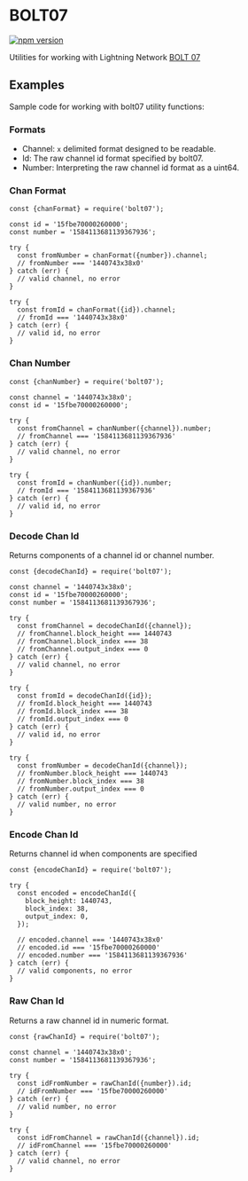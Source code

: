 # BOLT07

[![npm version](https://badge.fury.io/js/bolt07.svg)](https://badge.fury.io/js/bolt07)

Utilities for working with Lightning Network [BOLT 07](https://github.com/lightningnetwork/lightning-rfc/blob/master/07-routing-gossip.md)

## Examples

Sample code for working with bolt07 utility functions:

### Formats

- Channel: `x` delimited format designed to be readable.
- Id: The raw channel id format specified by bolt07.
- Number: Interpreting the raw channel id format as a uint64.

### Chan Format

```node
const {chanFormat} = require('bolt07');

const id = '15fbe70000260000';
const number = '1584113681139367936';

try {
  const fromNumber = chanFormat({number}).channel;
  // fromNumber === '1440743x38x0'
} catch (err) {
  // valid channel, no error
}

try {
  const fromId = chanFormat({id}).channel;
  // fromId === '1440743x38x0'
} catch (err) {
  // valid id, no error
}
```

### Chan Number

```node
const {chanNumber} = require('bolt07');

const channel = '1440743x38x0';
const id = '15fbe70000260000';

try {
  const fromChannel = chanNumber({channel}).number;
  // fromChannel === '1584113681139367936'
} catch (err) {
  // valid channel, no error
}

try {
  const fromId = chanNumber({id}).number;
  // fromId === '1584113681139367936'
} catch (err) {
  // valid id, no error
}
```

### Decode Chan Id

Returns components of a channel id or channel number.

```node
const {decodeChanId} = require('bolt07');

const channel = '1440743x38x0';
const id = '15fbe70000260000';
const number = '1584113681139367936';

try {
  const fromChannel = decodeChanId({channel});
  // fromChannel.block_height === 1440743
  // fromChannel.block_index === 38
  // fromChannel.output_index === 0
} catch (err) {
  // valid channel, no error
}

try {
  const fromId = decodeChanId({id});
  // fromId.block_height === 1440743
  // fromId.block_index === 38
  // fromId.output_index === 0
} catch (err) {
  // valid id, no error
}

try {
  const fromNumber = decodeChanId({channel});
  // fromNumber.block_height === 1440743
  // fromNumber.block_index === 38
  // fromNumber.output_index === 0
} catch (err) {
  // valid number, no error
}
```

### Encode Chan Id

Returns channel id when components are specified

```node
const {encodeChanId} = require('bolt07');

try {
  const encoded = encodeChanId({
    block_height: 1440743,
    block_index: 38,
    output_index: 0,
  });

  // encoded.channel === '1440743x38x0'
  // encoded.id === '15fbe70000260000'
  // encoded.number === '1584113681139367936'
} catch (err) {
  // valid components, no error
}
```

### Raw Chan Id

Returns a raw channel id in numeric format.

```node
const {rawChanId} = require('bolt07');

const channel = '1440743x38x0';
const number = '1584113681139367936';

try {
  const idFromNumber = rawChanId({number}).id;
  // idFromNumber === '15fbe70000260000'
} catch (err) {
  // valid number, no error
}

try {
  const idFromChannel = rawChanId({channel}).id;
  // idFromChannel === '15fbe70000260000'
} catch (err) {
  // valid channel, no error
}
```

